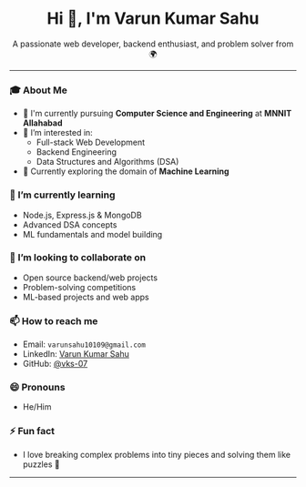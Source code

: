 <h1 align="center">Hi 👋, I'm Varun Kumar Sahu</h1>
<p align="center">
  A passionate web developer, backend enthusiast, and problem solver from 🌍
</p>

---

### 🎓 About Me
- 🏫 I'm currently pursuing **Computer Science and Engineering** at **MNNIT Allahabad**  
- 👀 I’m interested in:
  - Full-stack Web Development  
  - Backend Engineering  
  - Data Structures and Algorithms (DSA)  
- 🤖 Currently exploring the domain of **Machine Learning**

### 🌱 I’m currently learning
- Node.js, Express.js & MongoDB  
- Advanced DSA concepts  
- ML fundamentals and model building  

### 💞️ I’m looking to collaborate on
- Open source backend/web projects  
- Problem-solving competitions  
- ML-based projects and web apps

### 📫 How to reach me
- Email: `varunsahu10109@gmail.com`  
- LinkedIn: [Varun Kumar Sahu](https://www.linkedin.com/in/varun-kumar-sahu-b34047317/)
- GitHub: [@vks-07](https://github.com/vks-07)

### 😄 Pronouns
- He/Him

### ⚡ Fun fact
- I love breaking complex problems into tiny pieces and solving them like puzzles 🧩

---

<!---
vks-07/vks-07 is a ✨ special ✨ repository because its `README.md` (this file) appears on your GitHub profile.
You can click the Preview link to take a look at your changes.
--->
